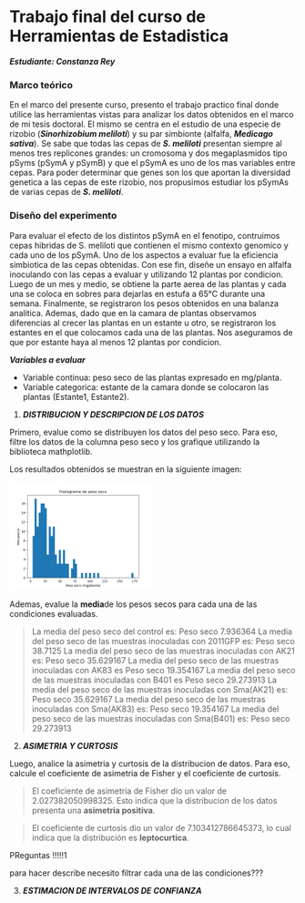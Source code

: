 **Trabajo final del curso de Herramientas de Estadistica**
============================================================

***Estudiante: Constanza Rey***

### Marco teórico 
En el marco del presente curso, presento el trabajo practico final donde utilice las herramientas vistas para analizar los datos obtenidos en el marco de mi tesis doctoral. El mismo se centra en el estudio de una especie de rizobio (***Sinorhizobium meliloti***) y su par simbionte (alfalfa, ***Medicago sativa***). Se sabe que todas las cepas de ***S. meliloti*** presentan siempre al menos tres replicones grandes: un cromosoma y dos megaplasmidos tipo pSyms (pSymA y pSymB) y que el pSymA es uno de los mas variables entre cepas. Para poder determinar que genes son los que aportan la diversidad genetica a las cepas de este rizobio, nos propusimos estudiar los pSymAs de varias cepas de ***S. meliloti***. 


### Diseño del experimento
Para evaluar el efecto de los distintos pSymA en el fenotipo, contruimos cepas hibridas de S. meliloti que contienen el mismo contexto genomico y cada uno de los pSymA. Uno de los aspectos a evaluar fue la eficiencia simbiotica de las cepas obtenidas. 
Con ese fin, diseñe un ensayo en alfalfa inoculando con las cepas a evaluar y utilizando 12 plantas por condicion. Luego de un mes y medio, se obtiene la parte aerea de las plantas y cada una se coloca en sobres para dejarlas en estufa a 65°C durante una semana. Finalmente, se registraron los pesos obtenidos en una balanza analitica.
Ademas, dado que en la camara de plantas observamos diferencias al crecer las plantas en un estante u otro, se registraron los estantes en el que colocamos cada una de las plantas. Nos aseguramos de que por estante haya al menos 12 plantas por condicion.

***Variables a evaluar***
   * Variable continua: peso seco de las plantas expresado en mg/planta.
   * Variable categorica: estante de la camara donde se colocaron las plantas (Estante1, Estante2).


1) ***DISTRIBUCION Y DESCRIPCION DE LOS DATOS***

Primero, evalue como se distribuyen los datos del peso seco. Para eso, filtre los datos de la columna peso seco y los grafique utilizando la biblioteca mathplotlib.

Los resultados obtenidos se muestran en la siguiente imagen:

<img src="./histograma_peso_seco.png" 
     width="50%" 
     height=auto />


Ademas, evalue la **media**de los pesos secos para cada una de las condiciones evaluadas.

>La media del peso seco del control es: Peso seco    7.936364
>La media del peso seco de las muestras inoculadas con 2011GFP es: Peso seco    38.7125
>La media del peso seco de las muestras inoculadas con AK21 es: Peso seco    35.629167
>La media del peso seco de las muestras inoculadas con AK83 es Peso seco    19.354167
>La media del peso seco de las muestras inoculadas con B401 es Peso seco    29.273913
>La media del peso seco de las muestras inoculadas con Sma(AK21) es: Peso seco    35.629167
>La media del peso seco de las muestras inoculadas con Sma(AK83) es: Peso seco    19.354167
>La media del peso seco de las muestras inoculadas con Sma(B401) es: Peso seco    29.273913

2) ***ASIMETRIA Y CURTOSIS***

Luego, analice la asimetria y curtosis de la distribucion de datos. Para eso, calcule el coeficiente de asimetria de Fisher y el coeficiente de curtosis.

>El coeficiente de asimetria de Fisher dio un valor de 2.027382050998325. Esto indica que la distribucion de los datos presenta una **asimetria positiva**.

>El coeficiente de curtosis dio un valor de 7.103412786645373, lo cual indica que la distribución es **leptocurtica**.

PReguntas
!!!!!1

para hacer describe necesito filtrar cada una de las condiciones???




3) ***ESTIMACION DE INTERVALOS DE CONFIANZA***









